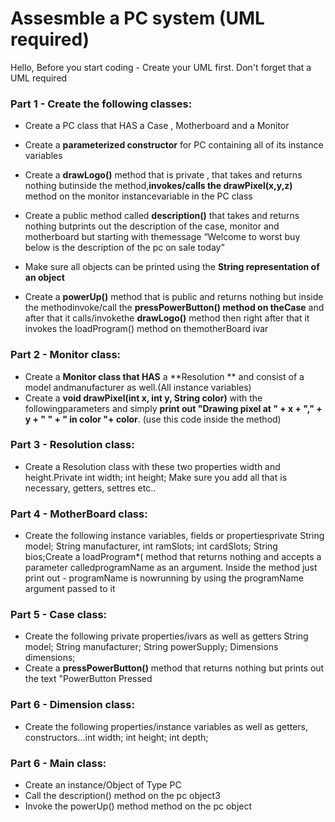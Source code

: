 # Assesmble a PC system (UML required)

Hello,
Before you start coding - Create your UML first. Don't forget that a UML required

### Part 1 - Create the following classes:
- Create a PC class that HAS a Case , Motherboard and a Monitor
- Create a **parameterized constructor** for PC containing all of its instance variables
- Create a **drawLogo()** method that is private , that takes and returns nothing butinside the method,**invokes/calls the drawPixel(x,y,z)** method on the monitor instancevariable in the PC class
- Create a public method called **description()** that takes and returns nothing butprints out the description of the case, monitor and motherboard but starting with themessage “Welcome to worst buy below is the description of the pc on sale today”

- Make sure all objects can be printed using the **String representation of an object**
- Create a **powerUp()** method that is public and returns nothing but inside the methodinvoke/call  the **pressPowerButton() method  on theCase** and after that it calls/invokethe **drawLogo()** method then right after that it invokes the​ loadProgram() method on themotherBoard ​ivar

### Part 2 - Monitor class:
- Create a **Monitor class that HAS** a **Resolution ** and consist of a model andmanufacturer as well.(All instance variables)
- Create a **void drawPixel(int x, int y, String color)** with the followingparameters and simply **print out "Drawing pixel at " + x + "," + y + " " + " in color "+ color**. (use this code inside the method)

### Part 3 - Resolution class:
- Create a Resolution class with these two properties width and height.Private int width; int height;
Make sure you add all that is necessary, getters, settres etc..

### Part 4 - MotherBoard class:
- Create the following instance variables, fields or propertiesprivate String model; String manufacturer, int ramSlots; int cardSlots; String bios;Create a loadProgram*( method that returns nothing and accepts a parameter calledprogramName as an argument. Inside the method just print out - programName is nowrunning by using the programName argument passed to it

### Part 5 - Case class:
- Create the following private properties/ivars as well as getters  String model; String manufacturer; String powerSupply; Dimensions dimensions;
- Create a **pressPowerButton()** method that returns nothing but prints out the text "PowerButton Pressed

### Part 6 - Dimension class:
- Create the following properties/instance variables as well as getters, constructors...int width; int height; int depth;

### Part 6 - Main class:
- Create an instance/Object of Type PC
- Call the description() method on the pc object3 
- Invoke the powerUp() method method on the pc object

